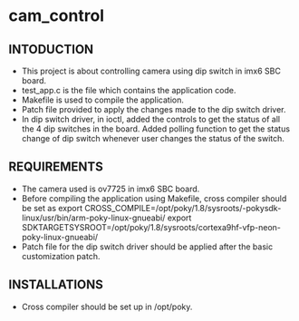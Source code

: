 # cam_control

INTODUCTION
-----------

* This project is about controlling camera using dip switch in imx6 SBC board.
* test_app.c is the file which contains the application code.
* Makefile is used to compile the application.
* Patch file provided to apply the changes made to the dip switch driver.
* In dip switch driver, in ioctl, added the controls to get the status of all the 4 dip switches in the board. Added polling function to get the status change of dip switch whenever user changes the status of the switch.

REQUIREMENTS
------------

* The camera used is ov7725 in imx6 SBC board. 
* Before compiling the application using Makefile, cross compiler should  be set as
  export CROSS_COMPILE=/opt/poky/1.8/sysroots/<processor>-pokysdk-linux/usr/bin/arm-poky-linux-gnueabi/
  export SDKTARGETSYSROOT=/opt/poky/1.8/sysroots/cortexa9hf-vfp-neon-poky-linux-gnueabi/
* Patch file for the dip switch driver should be applied after the basic customization patch.

INSTALLATIONS
-------------

* Cross compiler should be set up in /opt/poky.


